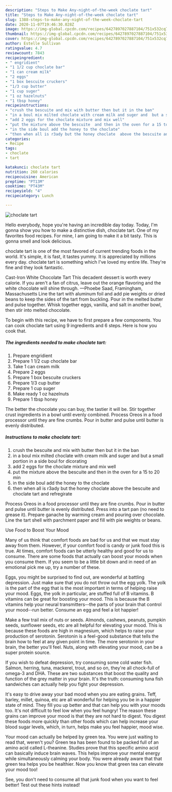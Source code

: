 ```yaml
---
description: "Steps to Make Any-night-of-the-week choclate tart"
title: "Steps to Make Any-night-of-the-week choclate tart"
slug: 1388-steps-to-make-any-night-of-the-week-choclate-tart
date: 2020-11-07T19:46:30.028Z
image: https://img-global.cpcdn.com/recipes/6427897027887104/751x532cq70/choclate-tart-recipe-main-photo.jpg
thumbnail: https://img-global.cpcdn.com/recipes/6427897027887104/751x532cq70/choclate-tart-recipe-main-photo.jpg
cover: https://img-global.cpcdn.com/recipes/6427897027887104/751x532cq70/choclate-tart-recipe-main-photo.jpg
author: Estelle Sullivan
ratingvalue: 4.7
reviewcount: 7843
recipeingredient:
- " engridient"
- "1 1/2 cup choclate bar"
- "1 can cream milk"
- "2 eggs"
- "1 box bescuite cruckers"
- "1/3 cup butter"
- "1 cup suger"
- "1 oz hazelnuts"
- "1 tbsp honey"
recipeinstructions:
- "crush the bescuite and mix with butter then but it in the ban"
- "in a boul mix milted choclate with cream milk and suger and  but a small portion in a side boul for dicorating"
- "add 2 eggs for the choclate mixture and mix well"
- "put the mixture above the bescuite  and then in the oven for a 15 to 20 min"
- "in the side boul add the honey to the choclate"
- "then when all is r3ady but the honey choclate  above the bescuite and choclate tart and refregirate"
categories:
- Recipe
tags:
- choclate
- tart

katakunci: choclate tart 
nutrition: 260 calories
recipecuisine: American
preptime: "PT13M"
cooktime: "PT43M"
recipeyield: "4"
recipecategory: Lunch

---
```



![choclate tart](https://img-global.cpcdn.com/recipes/6427897027887104/751x532cq70/choclate-tart-recipe-main-photo.jpg)

Hello everybody, hope you're having an incredible day today. Today, I'm gonna show you how to make a distinctive dish, choclate tart. One of my favorites food recipes. For mine, I am going to make it a bit tasty. This is gonna smell and look delicious.

choclate tart is one of the most favored of current trending foods in the world. It's simple, it is fast, it tastes yummy. It is appreciated by millions every day. choclate tart is something which I've loved my entire life. They're fine and they look fantastic.

Cast-Iron White Chocolate Tart This decadent dessert is worth every calorie. If you aren&#39;t a fan of citrus, leave out the orange flavoring and the white chocolate will shine through. —Phoebe Saad, Framingham, Massachusetts Line the tart with aluminum foil and add pie weights or dried beans to keep the sides of the tart from buckling. Pour in the melted butter and pulse together. Whisk together eggs, vanilla, and salt in another bowl, then stir into melted chocolate.


To begin with this recipe, we have to first prepare a few components. You can cook choclate tart using 9 ingredients and 6 steps. Here is how you cook that.

<!--inarticleads1-->

##### The ingredients needed to make choclate tart:

1. Prepare  engridient
1. Prepare 1 1/2 cup choclate bar
1. Take 1 can cream milk
1. Prepare 2 eggs
1. Prepare 1 box bescuite cruckers
1. Prepare 1/3 cup butter
1. Prepare 1 cup suger
1. Make ready 1 oz hazelnuts
1. Prepare 1 tbsp honey


The better the chocolate you can buy, the tastier it will be. Stir together crust ingredients in a bowl until evenly combined. Process Oreos in a food processor until they are fine crumbs. Pour in butter and pulse until butter is evenly distributed. 

<!--inarticleads2-->

##### Instructions to make choclate tart:

1. crush the bescuite and mix with butter then but it in the ban
1. in a boul mix milted choclate with cream milk and suger and  but a small portion in a side boul for dicorating
1. add 2 eggs for the choclate mixture and mix well
1. put the mixture above the bescuite  and then in the oven for a 15 to 20 min
1. in the side boul add the honey to the choclate
1. then when all is r3ady but the honey choclate  above the bescuite and choclate tart and refregirate


Process Oreos in a food processor until they are fine crumbs. Pour in butter and pulse until butter is evenly distributed. Press into a tart pan (no need to grease it). Prepare ganache by warming cream and pouring over chocolate. Line the tart shell with parchment paper and fill with pie weights or beans. 

Use Food to Boost Your Mood


Many of us think that comfort foods are bad for us and that we must stay away from them. However, if your comfort food is candy or junk food this is true. At times, comfort foods can be utterly healthy and good for us to consume. There are some foods that actually can boost your moods when you consume them. If you seem to be a little bit down and in need of an emotional pick me up, try a number of these.

Eggs, you might be surprised to find out, are wonderful at battling depression. Just make sure that you do not throw out the egg yolk. The yolk is the part of the egg that is the most important in terms of helping raise your mood. Eggs, the yolk in particular, are stuffed full of B vitamins. B vitamins can be great for boosting your mood. This is because the B vitamins help your neural transmitters--the parts of your brain that control your mood--run better. Consume an egg and feel a lot happier!

Make a few trail mix of nuts or seeds. Almonds, cashews, peanuts, pumpkin seeds, sunflower seeds, etc are all helpful for elevating your mood. This is because these foods are high in magnesium, which helps to raise your production of serotonin. Serotonin is a feel-good substance that tells the brain how to feel at any given point in time. The more serotonin in your brain, the better you'll feel. Nuts, along with elevating your mood, can be a super protein source.

If you wish to defeat depression, try consuming some cold water fish. Salmon, herring, tuna, mackerel, trout, and so on, they're all chock-full of omega-3 and DHA. These are two substances that boost the quality and function of the grey matter in your brain. It's the truth: consuming tuna fish sandwiches can actually help you fight your depression. 

It's easy to drive away your bad mood when you are eating grains. Teff, barley, millet, quinoa, etc are all wonderful for helping you be in a happier state of mind. They fill you up better and that can help you with your moods too. It's not difficult to feel low when you feel hungry! The reason these grains can improve your mood is that they are not hard to digest. You digest these foods more quickly than other foods which can help increase your blood sugar levels, which, in turn, helps make you feel happier, mood wise.

Your mood can actually be helped by green tea. You were just waiting to read that, weren't you? Green tea has been found to be packed full of an amino acid called L-theanine. Studies prove that this specific amino acid can basically induce brain waves. This helps improve your mental energy while simultaneously calming your body. You were already aware that that green tea helps you be healthier. Now you know that green tea can elevate your mood too!

See, you don't need to consume all that junk food when you want to feel better! Test out  these hints  instead!

